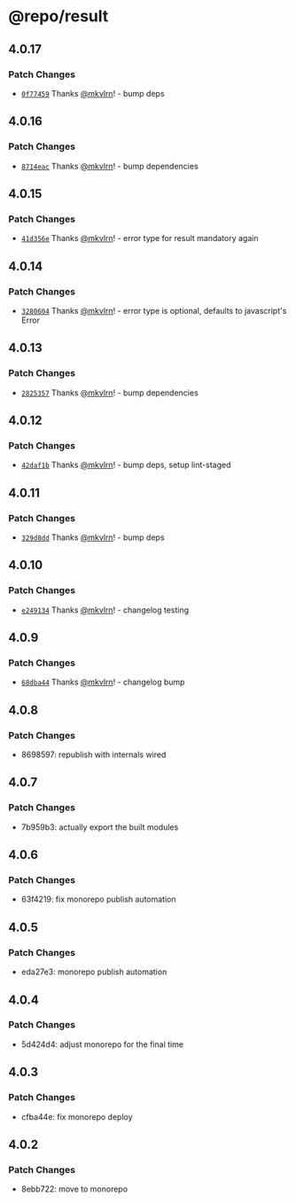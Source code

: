 # @repo/result

## 4.0.17

### Patch Changes

- [`0f77459`](https://github.com/mkvlrn/tools/commit/0f774596be19218a504d68fc5c343623598e180b) Thanks [@mkvlrn](https://github.com/mkvlrn)! - bump deps

## 4.0.16

### Patch Changes

- [`8714eac`](https://github.com/mkvlrn/tools/commit/8714eaccb28855fbb5bd4b01c53f89d08fdff569) Thanks [@mkvlrn](https://github.com/mkvlrn)! - bump dependencies

## 4.0.15

### Patch Changes

- [`41d356e`](https://github.com/mkvlrn/tools/commit/41d356e57d6f47c6db6f1bb5ad12990ea0e16bf1) Thanks [@mkvlrn](https://github.com/mkvlrn)! - error type for result mandatory again

## 4.0.14

### Patch Changes

- [`3280604`](https://github.com/mkvlrn/tools/commit/3280604384c353f6187fae5d583457a131f1f2bc) Thanks [@mkvlrn](https://github.com/mkvlrn)! - error type is optional, defaults to javascript's Error

## 4.0.13

### Patch Changes

- [`2825357`](https://github.com/mkvlrn/tools/commit/28253573e9ffbb5699364c4cfa8e396fe15e9c51) Thanks [@mkvlrn](https://github.com/mkvlrn)! - bump dependencies

## 4.0.12

### Patch Changes

- [`42daf1b`](https://github.com/mkvlrn/tools/commit/42daf1b8dd154ace379b5ecc7ba15a8a2828e8ee) Thanks [@mkvlrn](https://github.com/mkvlrn)! - bump deps, setup lint-staged

## 4.0.11

### Patch Changes

- [`329d8dd`](https://github.com/mkvlrn/tools/commit/329d8ddcec760c1048759d8d53e758017d5d83fd) Thanks [@mkvlrn](https://github.com/mkvlrn)! - bump deps

## 4.0.10

### Patch Changes

- [`e249134`](https://github.com/mkvlrn/tools/commit/e2491347b5beeb04fe863b169466f7126aab81c9) Thanks [@mkvlrn](https://github.com/mkvlrn)! - changelog testing

## 4.0.9

### Patch Changes

- [`68dba44`](https://github.com/mkvlrn/tools/commit/68dba440c6cc63dc2b50e718c837c00cd4267fc3) Thanks [@mkvlrn](https://github.com/mkvlrn)! - changelog bump

## 4.0.8

### Patch Changes

- 8698597: republish with internals wired

## 4.0.7

### Patch Changes

- 7b959b3: actually export the built modules

## 4.0.6

### Patch Changes

- 63f4219: fix monorepo publish automation

## 4.0.5

### Patch Changes

- eda27e3: monorepo publish automation

## 4.0.4

### Patch Changes

- 5d424d4: adjust monorepo for the final time

## 4.0.3

### Patch Changes

- cfba44e: fix monorepo deploy

## 4.0.2

### Patch Changes

- 8ebb722: move to monorepo
